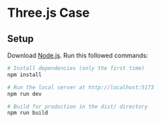 # Three.js Case

## Setup
Download [Node.js](https://nodejs.org/en/download/).
Run this followed commands:

``` bash
# Install dependencies (only the first time)
npm install

# Run the local server at http://localhost:5173
npm run dev

# Build for production in the dist/ directory
npm run build
```
